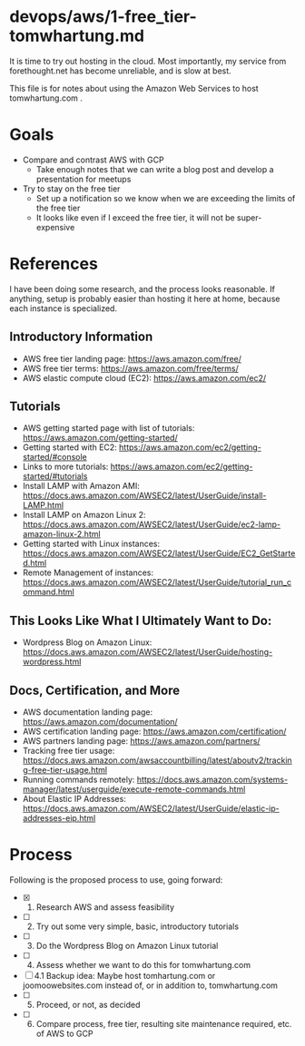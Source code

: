 
# devops/aws/1-free_tier-tomwhartung.md

It is time to try out hosting in the cloud.
Most importantly, my service from forethought.net has become unreliable, and is slow at best.

This file is for notes about using the Amazon Web Services to host tomwhartung.com .

# Goals

- Compare and contrast AWS with GCP
  - Take enough notes that we can write a blog post and develop a presentation for meetups
- Try to stay on the free tier
  - Set up a notification so we know when we are exceeding the limits of the free tier
  - It looks like even if I exceed the free tier, it will not be super-expensive

# References

I have been doing some research, and the process looks reasonable.
If anything, setup is probably easier than hosting it here at home, because each instance is specialized.

## Introductory Information

- AWS free tier landing page: https://aws.amazon.com/free/
- AWS free tier terms: https://aws.amazon.com/free/terms/
- AWS elastic compute cloud (EC2): https://aws.amazon.com/ec2/

## Tutorials

- AWS getting started page with list of tutorials: https://aws.amazon.com/getting-started/
- Getting started with EC2: https://aws.amazon.com/ec2/getting-started/#console
- Links to more tutorials: https://aws.amazon.com/ec2/getting-started/#tutorials
- Install LAMP with Amazon AMI: https://docs.aws.amazon.com/AWSEC2/latest/UserGuide/install-LAMP.html
- Install LAMP on Amazon Linux 2: https://docs.aws.amazon.com/AWSEC2/latest/UserGuide/ec2-lamp-amazon-linux-2.html
- Getting started with Linux instances: https://docs.aws.amazon.com/AWSEC2/latest/UserGuide/EC2_GetStarted.html
- Remote Management of instances: https://docs.aws.amazon.com/AWSEC2/latest/UserGuide/tutorial_run_command.html

## This Looks Like What I Ultimately Want to Do:

- Wordpress Blog on Amazon Linux: https://docs.aws.amazon.com/AWSEC2/latest/UserGuide/hosting-wordpress.html

## Docs, Certification, and More

- AWS documentation landing page: https://aws.amazon.com/documentation/
- AWS certification landing page: https://aws.amazon.com/certification/
- AWS partners landing page: https://aws.amazon.com/partners/
- Tracking free tier usage: https://docs.aws.amazon.com/awsaccountbilling/latest/aboutv2/tracking-free-tier-usage.html
- Running commands remotely: https://docs.aws.amazon.com/systems-manager/latest/userguide/execute-remote-commands.html
- About Elastic IP Addresses: https://docs.aws.amazon.com/AWSEC2/latest/UserGuide/elastic-ip-addresses-eip.html

# Process

Following is the proposed process to use, going forward:

- [X] 1. Research AWS and assess feasibility
- [ ] 2. Try out some very simple, basic, introductory tutorials
- [ ] 3. Do the Wordpress Blog on Amazon Linux tutorial
- [ ] 4. Assess whether we want to do this for tomwhartung.com
- [ ]    4.1 Backup idea: Maybe host tomhartung.com or joomoowebsites.com instead of, or in addition to, tomwhartung.com
- [ ] 5. Proceed, or not, as decided
- [ ] 6. Compare process, free tier, resulting site maintenance required, etc. of AWS to GCP

